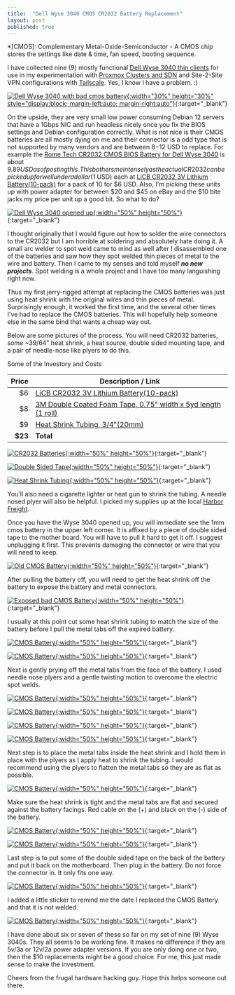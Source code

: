 ```yaml
---
title:  "Dell Wyse 3040 CMOS CR2032 Battery Replacement"
layout: post
published: true
---
```


*[CMOS]: Complementary Metal-Oxide-Semiconductor - A CMOS chip stores the settings like date & time, fan speed, booting sequence.

I have collected nine (9) mostly functional [Dell Wyse 3040 thin clients](https://www.parkytowers.me.uk/thin/wyse/3040/) for use in my experimentation with [Proxmox Clusters and SDN](https://www.proxmox.com) and Site-2-Site VPN configurations with [Tailscale](https://tailscale.com/). Yes, I know I have a problem. :)

[![Dell Wyse 3040 with bad cmos battery](/assets/images/wyse3040-cmos/wyse-3040-bad-cmos-00.png){:width="30%" height="30%" style="display:block; margin-left:auto; margin-right:auto"}](/assets/images/wyse3040-cmos/wyse-3040-bad-cmos-00.png){:target="_blank"}

On the upside, they are very small low power consuming Debian 12 servers that have a 1Gbps NIC and run headless nicely once you fix the BIOS settings and Debian configuration correctly. What is not nice is their CMOS batteries are all mostly dying on me and their connector is a odd type that is not supported by many vendors and are between $8-$12 USD to replace. For example the [Rome Tech CR2032 CMOS BIOS Battery for Dell Wyse 3040](https://amzn.to/3LzGnfg) is about $9.89 USD as of posting this. This bothers me intensely as the actual CR2032 can be picked up for well under a dollar ($1 USD) each at [LiCB CR2032 3V Lithium Battery(10-pack)](https://amzn.to/4bJTSUx) for a pack of 10 for $6 USD. Also, I'm picking these units up with power adapter for between $20 and $45 on eBay and the $10 bite jacks my price per unit up a good bit. So what to do?

<!-- excerpt-end -->

[![Dell Wyse 3040 opened up](/assets/images/wyse3040-cmos/wyse-3040-bad-cmos-01.png){:width="50%" height="50%"}](/assets/images/wyse3040-cmos/wyse-3040-bad-cmos-01.png){:target="_blank"}

I thought originally that I would figure out how to solder the wire connectors to the CR2032 but I am horrible at soldering and absolutely hate doing it. A small arc welder to spot weld came to mind as well after I disassembled one of the batteries and saw how they spot welded thin pieces of metal to the wire and battery. Then I came to my senses and told myself ***no new projects***. Spot welding is a whole project and I have too many languishing right now.

Thus my first jerry-rigged attempt at replacing the CMOS batteries was just using heat shrink with the original wires and thin pieces of metal. Surprisingly enough, it worked the first time, and the several other times I've had to replace the CMOS batteries. This will hopefully help someone else in the same bind that wants a cheap way out.

Below are some pictures of the process. You will need CR2032 batteries, some ~39/64" heat shrink, a heat source, double sided mounting tape, and a pair of needle-nose like plyers to do this.

Some of the Investory and Costs

| Price | Description / Link |
| -----:| ------- |
| $6 | [LiCB CR2032 3V Lithium Battery(10-pack)](https://amzn.to/4bJTSUx) |
| $8 | [3M Double Coated Foam Tape, 0.75" width x 5yd length (1 roll)](https://amzn.to/4ddA0dp) |
| $9 | [Heat Shrink Tubing, 3/4"(20mm)](https://amzn.to/3YijswU) |
| **$23** | **Total** |

[![CR2032 Batteries](/assets/images/wyse3040-cmos/wyse-3040-bad-cmos-02.png){:width="50%" height="50%"}](/assets/images/wyse3040-cmos/wyse-3040-bad-cmos-02.png){:target="_blank"}

[![Double Sided Tape](/assets/images/wyse3040-cmos/wyse-3040-bad-cmos-03.png){:width="50%" height="50%"}](/assets/images/wyse3040-cmos/wyse-3040-bad-cmos-03.png){:target="_blank"}

[![Heat Shrink Tubing](/assets/images/wyse3040-cmos/wyse-3040-bad-cmos-04.png){:width="50%" height="50%"}](/assets/images/wyse3040-cmos/wyse-3040-bad-cmos-04.png){:target="_blank"}

You'll also need a cigarette lighter or heat gun to shrink the tubing. A needle nosed plyer will also be helpful.
I picked my supplies up at the local [Harbor Freight](https://www.harborfreight.com/).

Once you have the Wyse 3040 opened up, you will immediate see the 1mm cmos battery in the upper left corner. It is affixed by a piece of double sided tape to the mother board. You will have to pull it hard to get it off. I suggest unplugging it first. This prevents damaging the connector or wire that you will need to keep.

[![Old CMOS Battery](/assets/images/wyse3040-cmos/wyse-3040-bad-cmos-05.png){:width="50%" height="50%"}](/assets/images/wyse3040-cmos/wyse-3040-bad-cmos-05.png){:target="_blank"}

After pulling the battery off, you will need to get the heat shrink off the battery to expose the battery and metal connectors.

[![Exposed bad CMOS Battery](/assets/images/wyse3040-cmos/wyse-3040-bad-cmos-06.png){:width="50%" height="50%"}](/assets/images/wyse3040-cmos/wyse-3040-bad-cmos-06.png){:target="_blank"}

I usually at this point cut some heat shrink tubing to match the size of the battery before I pull the metal tabs off the expired battery.

[![CMOS Battery](/assets/images/wyse3040-cmos/wyse-3040-bad-cmos-07.png){:width="50%" height="50%"}](/assets/images/wyse3040-cmos/wyse-3040-bad-cmos-07.png){:target="_blank"}

[![CMOS Battery](/assets/images/wyse3040-cmos/wyse-3040-bad-cmos-08.png){:width="50%" height="50%"}](/assets/images/wyse3040-cmos/wyse-3040-bad-cmos-08.png){:target="_blank"}

Next is gently prying off the metal tabs from the face of the battery. I used needle nose plyers and a gentle twisting motion to overcome the electric spot welds.

[![CMOS Battery](/assets/images/wyse3040-cmos/wyse-3040-bad-cmos-09.png){:width="50%" height="50%"}](/assets/images/wyse3040-cmos/wyse-3040-bad-cmos-09.png){:target="_blank"}

[![CMOS Battery](/assets/images/wyse3040-cmos/wyse-3040-bad-cmos-10.png){:width="50%" height="50%"}](/assets/images/wyse3040-cmos/wyse-3040-bad-cmos-10.png){:target="_blank"}

[![CMOS Battery](/assets/images/wyse3040-cmos/wyse-3040-bad-cmos-11.png){:width="50%" height="50%"}](/assets/images/wyse3040-cmos/wyse-3040-bad-cmos-11.png){:target="_blank"}

[![CMOS Battery](/assets/images/wyse3040-cmos/wyse-3040-bad-cmos-12.png){:width="50%" height="50%"}](/assets/images/wyse3040-cmos/wyse-3040-bad-cmos-12.png){:target="_blank"}

Next step is to place the metal tabs inside the heat shrink and I hold them in place with the plyers as I apply heat to shrink the tubing. I would recommend using the plyers to flatten the metal tabs so they are as flat as possible.

[![CMOS Battery](/assets/images/wyse3040-cmos/wyse-3040-bad-cmos-13.png){:width="50%" height="50%"}](/assets/images/wyse3040-cmos/wyse-3040-bad-cmos-13.png){:target="_blank"}

Make sure the heat shrink is tight and the metal tabs are flat and secured against the battery facings. Red cable on the (+) and black on the (-) side of the battery.

[![CMOS Battery](/assets/images/wyse3040-cmos/wyse-3040-bad-cmos-14.png){:width="50%" height="50%"}](/assets/images/wyse3040-cmos/wyse-3040-bad-cmos-14.png){:target="_blank"}

[![CMOS Battery](/assets/images/wyse3040-cmos/wyse-3040-bad-cmos-15.png){:width="50%" height="50%"}](/assets/images/wyse3040-cmos/wyse-3040-bad-cmos-15.png){:target="_blank"}

Last step is to put some of the double sided tape on the back of the battery and put it back on the motherboard. Then plug in the battery.  Do not force the connector in. It only fits one way.

[![CMOS Battery](/assets/images/wyse3040-cmos/wyse-3040-bad-cmos-16.png){:width="50%" height="50%"}](/assets/images/wyse3040-cmos/wyse-3040-bad-cmos-16.png){:target="_blank"}

I added a little sticker to remind me the date I replaced the CMOS Battery and that it is not welded.

[![CMOS Battery](/assets/images/wyse3040-cmos/wyse-3040-bad-cmos-17.png){:width="50%" height="50%"}](/assets/images/wyse3040-cmos/wyse-3040-bad-cmos-17.png){:target="_blank"}

I have done about six or seven of these so far on my set of nine (9) Wyse 3040s. They all seems to be working fine. It makes no difference if they are 5v/3a or 12v/2a power adapter versions. If you are only doing one or two, then the $10 replacements might be a good choice. For me, this just made sense to make the investment.

Cheers from the frugal hardware hacking guy. Hope this helps someone out there.
